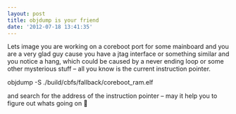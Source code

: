 ```yaml
---
layout: post
title: objdump is your friend
date: '2012-07-18 13:41:35'
---
```



Lets image you are working on a coreboot port for some mainboard and you are a very glad guy cause you have a jtag interface or something similar and you notice a hang, which could be caused by a never ending loop or some other mysterious stuff – all you know is the current instruction pointer.

 objdump -S ./build/cbfs/fallback/coreboot_ram.elf

and search for the address of the instruction pointer – may it help you to figure out whats
 going on 🙂
